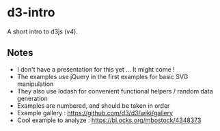 # d3-intro
A short intro to d3js (v4).

## Notes
- I don't have a presentation for this yet ... It might come !
- The examples use jQuery in the first examples for basic SVG manipulation
- They also use lodash for convenient functional helpers / random data generation
- Examples are numbered, and should be taken in order
- Example gallery : https://github.com/d3/d3/wiki/gallery
- Cool example to analyze : https://bl.ocks.org/mbostock/4348373
